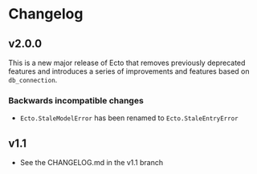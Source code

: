 # Changelog

## v2.0.0

This is a new major release of Ecto that removes previously deprecated features and introduces a series of improvements and features based on `db_connection`.

### Backwards incompatible changes

* `Ecto.StaleModelError` has been renamed to `Ecto.StaleEntryError`

## v1.1

* See the CHANGELOG.md in the v1.1 branch
